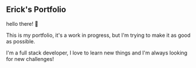 ## Erick's Portfolio

hello there! 👋

This is my portfolio, it's a work in progress, but I'm trying to make it as good as possible.

I'm a full stack developer, I love to learn new things and I'm always looking for new challenges!
